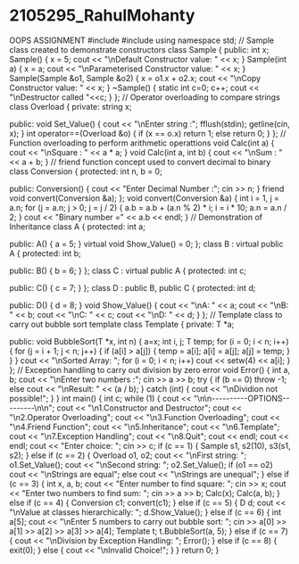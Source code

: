 # 2105295_RahulMohanty
 OOPS ASSIGNMENT
#include <iostream>
#include <iomanip>
using namespace std;
// Sample class created to demonstrate constructors
class Sample
{
public:
    int x;
    Sample()
    {
        x = 5;
        cout << "\nDefault Constructor value: " << x;
    }
    Sample(int a)
    {
        x = a;
        cout << "\nParameterised Constructor value: " << x;
    }
    Sample(Sample &o1, Sample &o2)
    {
        x = o1.x + o2.x;
        cout << "\nCopy Constructor value: " << x;
    }
    ~Sample()
    {
        static int c=0;
        c++;
        cout << "\nDestructor called "<<c;
    }
};
// Operator overloading to compare strings
class Overload
{
private:
    string x;

public:
    void Set_Value()
    {
        cout << "\nEnter string :";
        fflush(stdin);
        getline(cin, x);
    }
    int operator==(Overload &o)
    {
        if (x == o.x)
            return 1;
        else
            return 0;
    }
};
// Function overloading to perform arithmetic operattions
void Calc(int a)
{
    cout << "\nSquare : " << a * a;
}
void Calc(int a, int b)
{
    cout << "\nSum : " << a + b;
}
// friend function concept used to convert decimal to binary
class Conversion
{
protected:
    int n, b = 0;

public:
    Conversion()
    {
        cout << "Enter Decimal  Number :";
        cin >> n;
    }
    friend void convert(Conversion &a);
};
void convert(Conversion &a)
{
    int i = 1, j = a.n;
    for (j = a.n; j > 0; j = j / 2)
    {
        a.b = a.b + (a.n % 2) * i;
        i = i * 10;
        a.n = a.n / 2;
    }
    cout << "Binary number =" << a.b << endl;
}
// Demonstration of Inheritance
class A
{
protected:
    int a;

public:
    A()
    {
        a = 5;
    }
    virtual void Show_Value() = 0;
};
class B : virtual public A
{
protected:
    int b;

public:
    B()
    {
        b = 6;
    }
};
class C : virtual public A
{
protected:
    int c;

public:
    C()
    {
        c = 7;
    }
};
class D : public B, public C
{
protected:
    int d;

public:
    D()
    {
        d = 8;
    }
    void Show_Value()
    {
        cout << "\nA: " << a;
        cout << "\nB: " << b;
        cout << "\nC: " << c;
        cout << "\nD: " << d;
    }
};
// Template class to carry out bubble sort
template <class T>
class Template
{
private:
    T *a;

public:
    void BubbleSort(T *x, int n)
    {
        a=x;
        int i, j;
        T temp;
        for (i = 0; i < n; i++)
        {
            for (j = i + 1; j < n; j++)
            {
                if (a[i] > a[j])
                {
                    temp = a[i];
                    a[i] = a[j];
                    a[j] = temp;
                }
            }
        }
        cout << "\nSorted Array: ";
        for (i = 0; i < n; i++)
            cout << setw(4) << a[i];
    }
};
// Exception handling to carry out division by zero error
void Error()
{
    int a, b;
    cout << "\nEnter two numbers :";
    cin >> a >> b;
    try
    {
        if (b == 0)
            throw -1;
        else
            cout << "\nResult: " << (a / b);
    }
    catch (int)
    {
        cout << "\nDividion not possible!";
    }
}
int main()
{
    int c;
    while (1)
    {
        cout << "\n\n----------OPTIONS---------\n\n";
        cout << "\n1.Constructor and Destructor";
        cout << "\n2.Operator Overloading";
        cout << "\n3.Function Overloading";
        cout << "\n4.Friend Function";
        cout << "\n5.Inheritance";
        cout << "\n6.Template";
        cout << "\n7.Exception Handling";
        cout << "\n8.Quit";
        cout << endl;
        cout << endl;
        cout << "Enter choice: ";
        cin >> c;
        if (c == 1)
        {
            Sample s1, s2(10), s3(s1, s2);
        }
        else if (c == 2)
        {
            Overload o1, o2;
            cout << "\nFirst string: ";
            o1.Set_Value();
            cout << "\nSecond string: ";
            o2.Set_Value();
            if (o1 == o2)
                cout << "\nStrings are equal";
            else
                cout << "\nStrings are unequal";
        }
        else if (c == 3)
        {
            int x, a, b;
            cout << "Enter number to find square: ";
            cin >> x;
            cout << "Enter two numbers to find sum: ";
            cin >> a >> b;
            Calc(x);
            Calc(a, b);
        }
        else if (c == 4)
        {
            Conversion c1;
            convert(c1);
        }
        else if (c == 5)
        {
            D d;
            cout << "\nValue at classes hierarchically: ";
            d.Show_Value();
        }
        else if (c == 6)
        {
            int a[5];
            cout << "\nEnter 5 numbers to carry out bubble sort: ";
            cin >> a[0] >> a[1] >> a[2] >> a[3] >> a[4];
            Template<int> t;
            t.BubbleSort(a, 5);
        }
        else if (c == 7)
        {
            cout << "\nDivision by Exception Handling: ";
            Error();
        }
        else if (c == 8)
        {
            exit(0);
        }
        else
        {
            cout << "\nInvalid Choice!";
        }
    }
    return 0;
}
